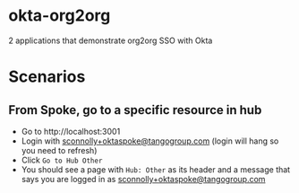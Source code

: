 # okta-org2org
2 applications that demonstrate org2org SSO with Okta

# Scenarios
## From Spoke, go to a specific resource in hub
- Go to http://localhost:3001
- Login with sconnolly+oktaspoke@tangogroup.com (login will hang so you need to refresh)
- Click `Go to Hub Other`
- You should see a page with `Hub: Other` as its header and a message that says you are logged in as sconnolly+oktaspoke@tangogroup.com
